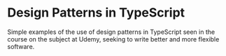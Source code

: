 # Design Patterns in TypeScript

Simple examples of the use of design patterns in TypeScript seen in the course on the subject at Udemy, seeking to write better and more flexible software.

